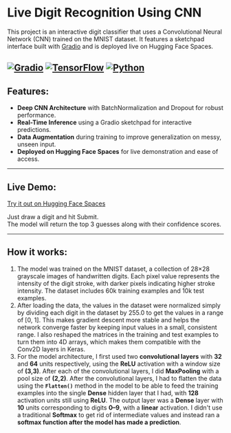 # Live Digit Recognition Using CNN 

This project is an interactive digit classifier that uses a Convolutional Neural Network (CNN) trained on the MNIST dataset. It features a sketchpad interface built with [Gradio](https://www.gradio.app/) and is deployed live on Hugging Face Spaces.

[![Gradio](https://img.shields.io/badge/Gradio-App-blue?logo=gradio)](https://gradio.app)
[![TensorFlow](https://img.shields.io/badge/TensorFlow-ML-orange?logo=tensorflow)](https://www.tensorflow.org/)
[![Python](https://img.shields.io/badge/Python-3.10+-yellow?logo=python)](https://www.python.org/)
---
## Features: 
- **Deep CNN Architecture** with BatchNormalization and Dropout for robust performance.
- **Real-Time Inference** using a Gradio sketchpad for interactive predictions.
- **Data Augmentation** during training to improve generalization on messy, unseen input.
- **Deployed on Hugging Face Spaces** for live demonstration and ease of access.
--- 
## Live Demo: 
[Try it out on Hugging Face Spaces](https://huggingface.co/spaces/rezaenayati/Live_Digit_Recognition_Using_CNN)

Just draw a digit and hit Submit.  
The model will return the top 3 guesses along with their confidence scores.

---
## How it works: 
1. The model was trained on the MNIST dataset, a collection of 28×28 grayscale images of handwritten digits. Each pixel value represents the intensity of the digit stroke, with darker pixels indicating higher stroke intensity. The dataset includes 60k training examples and 10k test examples. 
2. After loading the data, the values in the dataset were normalized simply by dividing each digit in the dataset by 255.0 to get the values in a range of [0, 1]. This makes gradient descent more stable and helps the network converge faster by keeping input values in a small, consistent range. I also reshaped the matrices in the training and test examples to turn them into 4D arrays, which makes them compatible with the Conv2D layers in Keras.
3. For the model architecture, I first used two **convolutional layers** with **32** and **64** units respectively, using the **ReLU** activation with a window size of **(3,3)**. After each of the convolutional layers, I did **MaxPooling** with a pool size of **(2,2)**.
After the convolutional layers, I had to flatten the data using the **`Flatten()`** method in the model to be able to feed the training examples into the single **Dense** hidden layer that I had, with **128** activation units still using **ReLU**.
The output layer was a **Dense** layer with **10** units corresponding to digits **0–9**, with a **linear** activation. I didn't use a traditional **Softmax** to get rid of intermediate values and instead ran a **softmax function after the model has made a prediction**.




